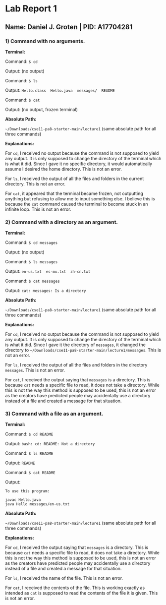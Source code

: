 # Lab Report 1
## Name: Daniel J. Groten | PID: A17704281
### 1) Command with no arguments.
**Terminal:**

Command: `$ cd`

Output: (no output)

Command: `$ ls`

Output: `Hello.class  Hello.java  messages/  README`

Command: `$ cat`

Output: (no output, frozen terminal)

**Absolute Path:**

`~/Downloads/cse11-pa8-starter-main/lecture1` (same absolute path for all three commands)

**Explanations:**

For `cd`, I received no output because the command is not supposed to yield any output. It is only supposed to change the directory of the terminal which is what it did. Since I gave it no specific directory, it would automatically assume I desired the home directory. This is not an error.

For `ls`, I received the output of all the files and folders in the current directory. This is not an error.

For `cat`, it appeared that the terminal became frozen, not outputting anything but refusing to allow me to input something else. I believe this is because the `cat` command caused the terminal to become stuck in an infinite loop. This is not an error.

### 2) Command with a directory as an argument.

**Terminal:**

Command: `$ cd messages`

Output: (no output)

Command: `$ ls messages`

Output: `en-us.txt  es-mx.txt  zh-cn.txt`

Command: `$ cat messages`

Output: `cat: messages: Is a directory`

**Absolute Path:**

`~/Downloads/cse11-pa8-starter-main/lecture1` (same absolute path for all three commands)

**Explanations:**

For `cd`, I received no output because the command is not supposed to yield any output. It is only supposed to change the directory of the terminal which is what it did. Since I gave it the directory of `messages`, it changed the directory to `~/Downloads/cse11-pa8-starter-main/lecture1/messages`. This is not an error.

For `ls`, I received the output of all the files and folders in the directory `messages`. This is not an error.

For `cat`, I received the output saying that `messages` is a directory. This is because `cat` needs a specific file to read, it does not take a directory. While this is not the way this method is supposed to be used, this is not an error as the creators have predicted people may accidentally use a directory instead of a file and created a message for that situation.

### 3) Command with a file as an argument.

**Terminal:**

Command: `$ cd README`

Output: `bash: cd: README: Not a directory`

Command: `$ ls README`

Output: `README`

Command: `$ cat README`

Output: 
```
To use this program:

javac Hello.java
java Hello messages/en-us.txt
```

**Absolute Path:**

`~/Downloads/cse11-pa8-starter-main/lecture1` (same absolute path for all three commands)

**Explanations:**

For `cd`, I received the output saying that `messages` is a directory. This is because `cat` needs a specific file to read, it does not take a directory. While this is not the way this method is supposed to be used, this is not an error as the creators have predicted people may accidentally use a directory instead of a file and created a message for that situation.

For `ls`, I received the name of the file. This is not an error.

For `cat`, I received the contents of the file. This is working exactly as intended as `cat` is supposed to read the contents of the file it is given. This is not an error.
